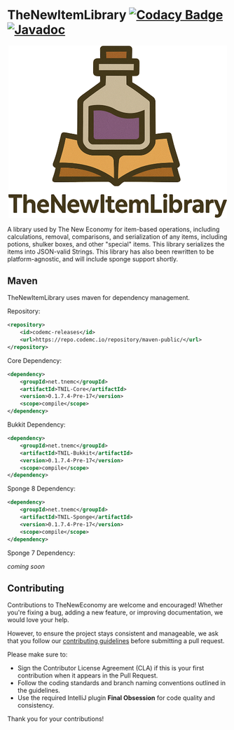 # TheNewItemLibrary [![Codacy Badge](https://api.codacy.com/project/badge/Grade/a71ad7ab19c14a7190fdb7a4ffe0e947)](https://app.codacy.com/gh/TheNewEconomy/TheNewItemLibrary?utm_source=github.com&utm_medium=referral&utm_content=TheNewEconomy/TheNewItemLibrary&utm_campaign=Badge_Grade_Settings)[![Javadoc](https://img.shields.io/badge/JavaDoc-Online-green)](https://theneweconomy.github.io/TheNewItemLibrary/javadoc/)

<p align="center">
    <img src="logo.png" width="500"  alt="tnil logo"/>
</p>

A library used by The New Economy for item-based operations, including calculations, removal, comparisons, and serialization of any items,
including potions, shulker boxes, and other "special" items. This library serializes the items into JSON-valid Strings. This library has also
been rewritten to be platform-agnostic, and will include sponge support shortly.

## Maven
TheNewItemLibrary uses maven for dependency management.

Repository:
```XML
<repository>
    <id>codemc-releases</id>
    <url>https://repo.codemc.io/repository/maven-public/</url>
</repository>
```

Core Dependency:
```XML
<dependency>
    <groupId>net.tnemc</groupId>
    <artifactId>TNIL-Core</artifactId>
    <version>0.1.7.4-Pre-17</version>
    <scope>compile</scope>
</dependency>
```

Bukkit Dependency:
```XML
<dependency>
    <groupId>net.tnemc</groupId>
    <artifactId>TNIL-Bukkit</artifactId>
    <version>0.1.7.4-Pre-17</version>
    <scope>compile</scope>
</dependency>
```

Sponge 8 Dependency:
```XML
<dependency>
    <groupId>net.tnemc</groupId>
    <artifactId>TNIL-Sponge</artifactId>
    <version>0.1.7.4-Pre-17</version>
    <scope>compile</scope>
</dependency>
```

Sponge 7 Dependency:

*coming soon*

## Contributing

Contributions to TheNewEconomy are welcome and encouraged! Whether you're fixing a bug, adding a new feature, or improving documentation, we would love your help.

However, to ensure the project stays consistent and manageable, we ask that you follow our [contributing guidelines](.contributing/contributing.md) before submitting a pull request.

Please make sure to:

- Sign the Contributor License Agreement (CLA) if this is your first contribution when it appears in the Pull Request.
- Follow the coding standards and branch naming conventions outlined in the guidelines.
- Use the required IntelliJ plugin **Final Obsession** for code quality and consistency.

Thank you for your contributions!

